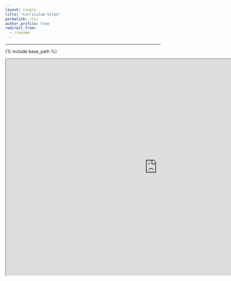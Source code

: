 ```yaml
---
layout: single
title: "Curriculum Vitae"
permalink: /cv/
author_profile: true
redirect_from:
  - /resume
---
```

---

{% include base_path %} 

<iframe src="https://roga11.github.io/gabrielrodriguez.github.io/files/GRodriguezRondon_JM_CV_20241002.pdf" height = "700"
        width = "980"></iframe>
